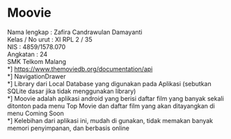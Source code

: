 # Moovie

Nama lengkap : Zafira Candrawulan Damayanti<br>
Kelas / No urut : XI RPL 2 / 35<br>
NIS : 4859/1578.070<br>
Angkatan : 24<br>
SMK Telkom Malang<br>
*] https://www.themoviedb.org/documentation/api<br>
*] NavigationDrawer<br>
*] Library dari Local Database yang digunakan pada Aplikasi (sebutkan SQLite dasar jika tidak menggunakan library)<br>
*] Moovie adalah aplikasi android yang berisi daftar film yang banyak sekali ditonton pada menu Top Movie dan daftar film yang akan ditayangkan di menu Coming Soon<br>
*] Kelebihan dari aplikasi ini, mudah di gunakan, tidak memakan banyak memori penyimpanan, dan berbasis online
